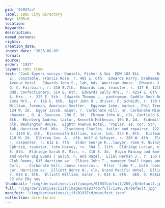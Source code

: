 ```yaml
---
pid: '01937cd'
label: 1885 City Directory
key: 1885cd
location: 
keywords: 
description: 
named_persons: 
rights: 
creation_date: 
ingest_date: '2023-08-09'
format: 
source: 
order: '1937'
layout: cmhc_item
text: 'Cash Buyers soncys: Daniels, Fisher & Smi  EDW 108 ELL        Edwards George
  Z., constable, Francis Rose, r. 405 E. 6th.  Edwards Harry, brakeman, bds. Fifth
  Avenue Hotel.  Edwards John S., lab, bds. American House.  Edwards J. E., foreman,
  G. C. Fairbairn, r. 310 E.7th.  Edwards Lou, teamster, r. 417 E. 12th.  Edwards
  Odd, confectionery, 514 E. 6th.  Edwards Sally Mrs., r. 4254 E. 6th.  Edwards S.
  A. Mrs., r. 225 E. 5th.  Edwards Thomas L., pantryman, Saddle Rock Restaurant.  Egan
  Emma Mrs., r. 116 E. 6th.  Egar John R., driver, F. Schmidt, r. 130 Oak.  Egbert
  William, foreman, American Smelter.  Eggeman John, barkpr., Phil Trenkenshuh, r.
  124 W. 2d.  Egger Jacob, miner, r. Carbonate Hill, nr. Carbonate Mine.  Ehbler George,
  shoemkr., O. A. Svanson, 206 E. 3d.  Ehrman John W., clk, Canfield & Co., 430 E.
  6th.  Ebrnberg Andrew, tailor, Kenneth Matheson, 104 E. 2d.  Eidemiller Martin,
  clk, Washington House.  Eighth Avenue Hotel, ‘Poplar, se. cor. Sth.  Eipisch L.,
  lab, Harrison Red. Wks.  Eisenberg Charles, tailor and repairer, 122 Lfarrison av.,
  r. 1144 W. 4th.  Eisensmith William, miner, bds. 224 E. 6th.  Eistman Louis, r.
  118 W. 2d.  Elbring Gus. A., elk. Wolf & Schayer, r. 208 W. 4th.  Elder David H.
  -, carpenter, r. 612 E. 7th.  Elder George R.,.lawyer, room 4, Quincy blk.  Eldridge
  Ephraim, teamster, John Harvey, rv. 304 E. 11th.  Eldridge Lucian, miner, r. 503
  E. 8th.  Eldridge Sarah E. Miss, r. 410 E. 3d.  Elgin Mining and Smelting Co., office
  and works Big Evans | Gulch, n. end Hazel.  Eliel Herman J., r. 136 W. 6th.  Elk
  Club Rooms, 615 Harrison av.  Elkins John T., manager Small Hopes and Boreei Mining
  Co’s,  . Carbonate Hill, above reservoir.  Eller ‘John F., bath rooms, 5th, nw.
  cor. Harrison av.  Elliott Henry W., clk, Grand Pacific Hotel.  Elliott John, miner,
  r. 814 E. 8th.  Elliott William, miner, r. 814 E. 8th.  GEO. 0. KEELER, Agent, awn
  72 eRe ERy any    '
thumbnail: "/img/derivatives/iiif/images/01937cd/full/250,/0/default.jpg"
full: "/img/derivatives/iiif/images/01937cd/full/1140,/0/default.jpg"
manifest: "/img/derivatives/iiif/01937cd/manifest.json"
collection: directories
---
```

